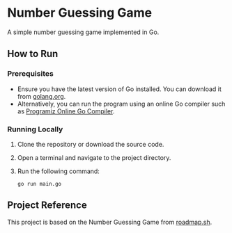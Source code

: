 # Number Guessing Game

A simple number guessing game implemented in Go.

## How to Run

### Prerequisites

- Ensure you have the latest version of Go installed. You can download it from [golang.org](https://go.dev/dl/).
- Alternatively, you can run the program using an online Go compiler such as [Programiz Online Go Compiler](https://www.programiz.com/golang/online-compiler).

### Running Locally

1. Clone the repository or download the source code.
2. Open a terminal and navigate to the project directory.
3. Run the following command:

   ```
   go run main.go
   ```

## Project Reference

This project is based on the Number Guessing Game from [roadmap.sh](https://roadmap.sh/projects/number-guessing-game).